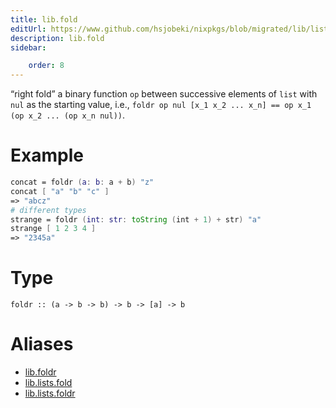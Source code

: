```yaml
---
title: lib.fold
editUrl: https://www.github.com/hsjobeki/nixpkgs/blob/migrated/lib/lists.nix#L77C11
description: lib.fold
sidebar:

    order: 8
---
```


“right fold” a binary function `op` between successive elements of
`list` with `nul` as the starting value, i.e.,
`foldr op nul [x_1 x_2 ... x_n] == op x_1 (op x_2 ... (op x_n nul))`.

# Example

```nix
concat = foldr (a: b: a + b) "z"
concat [ "a" "b" "c" ]
=> "abcz"
# different types
strange = foldr (int: str: toString (int + 1) + str) "a"
strange [ 1 2 3 4 ]
=> "2345a"
```

# Type

```
foldr :: (a -> b -> b) -> b -> [a] -> b
```


# Aliases

- [lib.foldr](/nix-doc-comments/reference/lib/lib-foldr)
- [lib.lists.fold](/nix-doc-comments/reference/lib/lists/lib-lists-fold)
- [lib.lists.foldr](/nix-doc-comments/reference/lib/lists/lib-lists-foldr)


